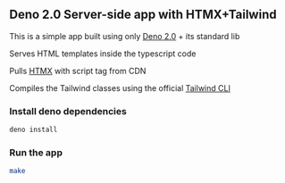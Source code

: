 ## Deno 2.0 Server-side app with HTMX+Tailwind

This is a simple app built using only [Deno 2.0](https://deno.com/blog/v2.0) + its standard lib

Serves HTML templates inside the typescript code

Pulls [HTMX](https://htmx.org/) with script tag from CDN

Compiles the Tailwind classes using the official
[Tailwind CLI](https://github.com/tailwindlabs/tailwindcss/releases/tag/v3.4.13)

### Install deno dependencies

```bash
deno install
```

### Run the app

```bash
make
```
